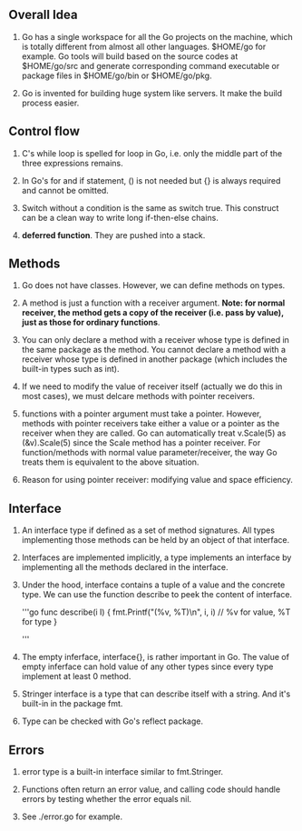 ## Overall Idea
1. Go has a single workspace for all the Go projects on the machine, which is totally different from almost all other languages. $HOME/go for example. Go tools will build based on the source codes at $HOME/go/src and generate corresponding command executable or package files in $HOME/go/bin or $HOME/go/pkg. 

2. Go is invented for building huge system like servers. It make the build process easier.

## Control flow

1. C's while loop is spelled for loop in Go, i.e. only the middle part of the three expressions remains. 


3. In Go's for and if statement, () is not needed but {} is always required and cannot be omitted.

4. 	Switch without a condition is the same as switch true. This construct can be a clean way to write long if-then-else chains.

5. **deferred function**. They are pushed into a stack.

## Methods

1. Go does not have classes. However, we can define methods on types.

2. A method is just a function with a receiver argument. **Note: for normal
   receiver, the method gets a copy of the receiver (i.e. pass by value), just as those for ordinary
   functions**.

3. You can only declare a method with a receiver whose type is defined in the
   same package as the method. You cannot declare a method with a receiver whose
   type is defined in another package (which includes the built-in types such as
   int).

4. If we need to modify the value of receiver itself (actually we do this in
   most cases), we must delcare methods with pointer receivers.

5. functions with a pointer argument must take a pointer. However, methods with
   pointer receivers take either a value or a pointer as the receiver when they
   are called. Go can automatically treat v.Scale(5) as (&v).Scale(5) since the
   Scale method has a pointer receiver. For function/methods with normal value
   parameter/receiver, the way Go treats them is equivalent to the above
   situation.

6. Reason for using pointer receiver: modifying value and space efficiency.

## Interface

1. An interface type if defined as a set of method signatures. All types
   implementing those methods can be held by an object of that interface.

2. Interfaces are implemented implicitly, a type implements an interface by
   implementing all the methods declared in the interface.

3. Under the hood, interface contains a tuple of a value and the concrete type.
   We can use the function describe to peek the content of interface.
    
    '''go
    func describe(i I) {
        fmt.Printf("(%v, %T)\n", i, i) // %v for value, %T for type
    }
    
    '''
4. The empty inferface, interface{}, is rather important in Go. The value of
   empty inferface can hold value of any other types since every type implement
   at least 0 method.

5. Stringer interface is a type that can describe itself with a string. And it's
   built-in in the package fmt.

6. Type can be checked with Go's reflect package.

## Errors

1. error type is a built-in interface similar to fmt.Stringer.

2. Functions often return an error value, and calling code should handle errors
   by testing whether the error equals nil.

3. See ./error.go for example. 





